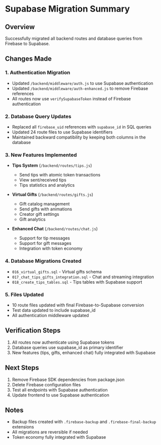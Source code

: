 # Supabase Migration Summary

## Overview
Successfully migrated all backend routes and database queries from Firebase to Supabase.

## Changes Made

### 1. Authentication Migration
- Updated `/backend/middleware/auth.js` to use Supabase authentication
- Updated `/backend/middleware/auth-enhanced.js` to remove Firebase references
- All routes now use `verifySupabaseToken` instead of Firebase authentication

### 2. Database Query Updates
- Replaced all `firebase_uid` references with `supabase_id` in SQL queries
- Updated 24 route files to use Supabase identifiers
- Maintained backward compatibility by keeping both columns in the database

### 3. New Features Implemented
- **Tips System** (`/backend/routes/tips.js`)
  - Send tips with atomic token transactions
  - View sent/received tips
  - Tips statistics and analytics
  
- **Virtual Gifts** (`/backend/routes/gifts.js`)
  - Gift catalog management
  - Send gifts with animations
  - Creator gift settings
  - Gift analytics
  
- **Enhanced Chat** (`/backend/routes/chat.js`)
  - Support for tip messages
  - Support for gift messages
  - Integration with token economy

### 4. Database Migrations Created
- `016_virtual_gifts.sql` - Virtual gifts schema
- `017_chat_tips_gifts_integration.sql` - Chat and streaming integration
- `018_create_tips_tables.sql` - Tips tables with Supabase support

### 5. Files Updated
- 10 route files updated with final Firebase-to-Supabase conversion
- Test data updated to include supabase_id
- All authentication middleware updated

## Verification Steps
1. All routes now authenticate using Supabase tokens
2. Database queries use supabase_id as primary identifier
3. New features (tips, gifts, enhanced chat) fully integrated with Supabase

## Next Steps
1. Remove Firebase SDK dependencies from package.json
2. Delete Firebase configuration files
3. Test all endpoints with Supabase authentication
4. Update frontend to use Supabase authentication

## Notes
- Backup files created with `.firebase-backup` and `.firebase-final-backup` extensions
- All migrations are reversible if needed
- Token economy fully integrated with Supabase